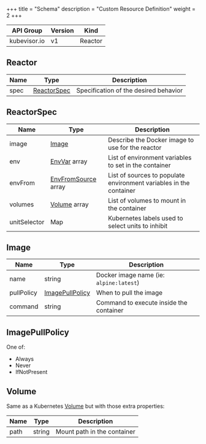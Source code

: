 +++
title = "Schema"
description = "Custom Resource Definition"
weight = 2
+++

| API Group | Version | Kind |
| --------- | ------- | ---- |
| kubevisor.io | v1 | Reactor |

## Reactor

| Name | Type | Description |
| ---- | ---- | ----------- |
| spec | [ReactorSpec](#ReactorSpec) | Specification of the desired behavior |

## ReactorSpec

| Name | Type | Description |
| ---- | ---- | ----------- |
| image | [Image](#Image) | Describe the Docker image to use for the reactor |
| env | [EnvVar](https://v1-18.docs.kubernetes.io/docs/reference/generated/kubernetes-api/v1.18/#envvar-v1-core) array | List of environment variables to set in the container |
| envFrom | [EnvFromSource](https://v1-18.docs.kubernetes.io/docs/reference/generated/kubernetes-api/v1.18/#envfromsource-v1-core) array | List of sources to populate environment variables in the container |
| volumes | [Volume](#Volume) array | List of volumes to mount in the container |
| unitSelector | Map | Kubernetes labels used to select units to inhibit |

## Image

| Name | Type | Description |
| ---- | ---- | ----------- |
| name | string | Docker image name (ie: `alpine:latest`) |
| pullPolicy | [ImagePullPolicy](#ImagePullPolicy) | When to pull the image |
| command | string | Command to execute inside the container |

## ImagePullPolicy

One of:

 - Always
 - Never
 - IfNotPresent

## Volume

Same as a Kubernetes [Volume](https://v1-18.docs.kubernetes.io/docs/reference/generated/kubernetes-api/v1.18/#volume-v1-core) but with those extra properties:

| Name | Type | Description |
| ---- | ---- | ----------- |
| path | string | Mount path in the container |
